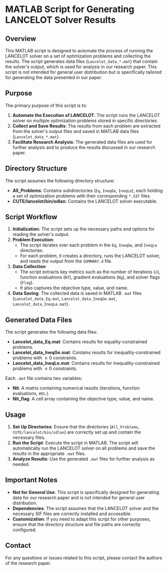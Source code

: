 # MATLAB Script for Generating LANCELOT Solver Results

## Overview

This MATLAB script is designed to automate the process of running the LANCELOT solver on a set of optimization problems and collecting the results. The script generates data files (`Lancelot_data_*.mat`) that contain the solver's output, which is used for analysis in our research paper. This script is not intended for general user distribution but is specifically tailored for generating the data presented in our paper.

## Purpose

The primary purpose of this script is to:

1. **Automate the Execution of LANCELOT**: The script runs the LANCELOT solver on multiple optimization problems stored in specific directories.
2. **Collect and Save Results**: The results from each problem are extracted from the solver's output files and saved in MATLAB data files (`Lancelot_data_*.mat`).
3. **Facilitate Research Analysis**: The generated data files are used for further analysis and to produce the results discussed in our research paper.

## Directory Structure

The script assumes the following directory structure:

- **All_Problems**: Contains subdirectories (`Eq`, `IneqGe`, `IneqLe`), each holding a set of optimization problems with their corresponding `*.SIF` files.
- **CUTE/lancelot/bin/sdlan**: Contains the LANCELOT solver executable.

## Script Workflow

1. **Initialization**: The script sets up the necessary paths and options for reading the solver's output.
2. **Problem Execution**:
   - The script iterates over each problem in the `Eq`, `IneqGe`, and `IneqLe` directories.
   - For each problem, it creates a directory, runs the LANCELOT solver, and reads the output from the `SUMMARY.d` file.
3. **Data Collection**:
   - The script extracts key metrics such as the number of iterations (`n`), function evaluations (`Nf`), gradient evaluations (`Ng`), and solver flags (`Flag`).
   - It also captures the objective type, value, and name.
4. **Data Saving**: The collected data is saved in MATLAB `.mat` files (`Lancelot_data_Eq.mat`, `Lancelot_data_IneqGe.mat`, `Lancelot_data_IneqLe.mat`).

## Generated Data Files

The script generates the following data files:

- **Lancelot_data_Eq.mat**: Contains results for equality-constrained problems.
- **Lancelot_data_IneqGe.mat**: Contains results for inequality-constrained problems with $\ge0$ constraints.
- **Lancelot_data_IneqLe.mat**: Contains results for inequality-constrained problems with $\le0$ constraints.

Each `.mat` file contains two variables:

- **Nit**: A matrix containing numerical results (iterations, function evaluations, etc.).
- **Nit_flag**: A cell array containing the objective type, value, and name.

## Usage

1. **Set Up Directories**: Ensure that the directories (`All_Problems`, `CUTE/lancelot/bin/sdlan`) are correctly set up and contain the necessary files.
2. **Run the Script**: Execute the script in MATLAB. The script will automatically run the LANCELOT solver on all problems and save the results in the appropriate `.mat` files.
3. **Analyze Results**: Use the generated `.mat` files for further analysis as needed.

## Important Notes

- **Not for General Use**: This script is specifically designed for generating data for our research paper and is not intended for general user distribution.
- **Dependencies**: The script assumes that the LANCELOT solver and the necessary SIF files are correctly installed and accessible.
- **Customization**: If you need to adapt this script for other purposes, ensure that the directory structure and file paths are correctly configured.

## Contact

For any questions or issues related to this script, please contact the authors of the research paper.
